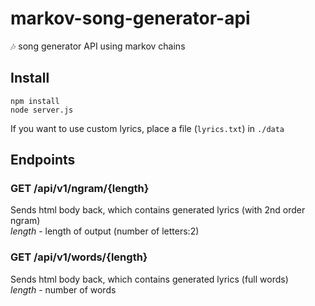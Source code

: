# markov-song-generator-api
🎶 song generator API using markov chains

## Install
```
npm install
node server.js
```
If you want to use custom lyrics, place a file (`lyrics.txt`) in `./data`

## Endpoints
### GET /api/v1/ngram/{length}
Sends html body back, which contains generated lyrics (with 2nd order ngram)<br>
*length* - length of output (number of letters:2)

### GET /api/v1/words/{length}
Sends html body back, which contains generated lyrics (full words)<br>
*length* - number of words 
